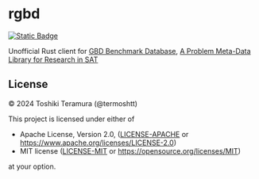 rgbd
=====
[![Static Badge](https://img.shields.io/badge/document-main-blue)](https://termoshtt.github.io/rgbd/rgbd/index.html)

Unofficial Rust client for [GBD Benchmark Database](https://github.com/Udopia/gbd), [A Problem Meta-Data Library for Research in SAT](https://easychair.org/publications/paper/jQXv)

License
--------

© 2024 Toshiki Teramura (@termoshtt)

This project is licensed under either of

- Apache License, Version 2.0, ([LICENSE-APACHE](LICENSE-APACHE) or https://www.apache.org/licenses/LICENSE-2.0)
- MIT license ([LICENSE-MIT](LICENSE-MIT) or https://opensource.org/licenses/MIT)

at your option.
